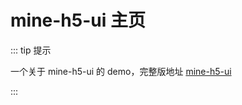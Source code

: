 # mine-h5-ui 主页

::: tip 提示

一个关于 mine-h5-ui 的 demo，完整版地址 [mine-h5-ui](https://mineh5ui.biaov.cn/)

:::

